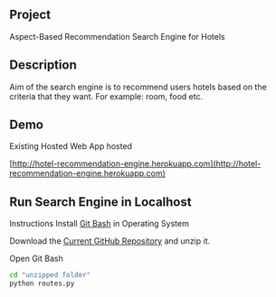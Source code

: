 ## Project

Aspect-Based Recommendation Search Engine for Hotels

## Description 

Aim of the search engine is to recommend users hotels based on the criteria that they want. For example: room, food etc. 

## Demo

Existing Hosted Web App hosted

[http://hotel-recommendation-engine.herokuapp.com](http://hotel-recommendation-engine.herokuapp.com)

## Run Search Engine in Localhost

Instructions
Install [Git Bash](https://git-scm.com/downloads) in Operating System

Download the [Current GitHub Repository](https://github.com/hotspot2009/3162) and unzip it. 

Open Git Bash

```bash
cd "unzipped folder"
python routes.py
```